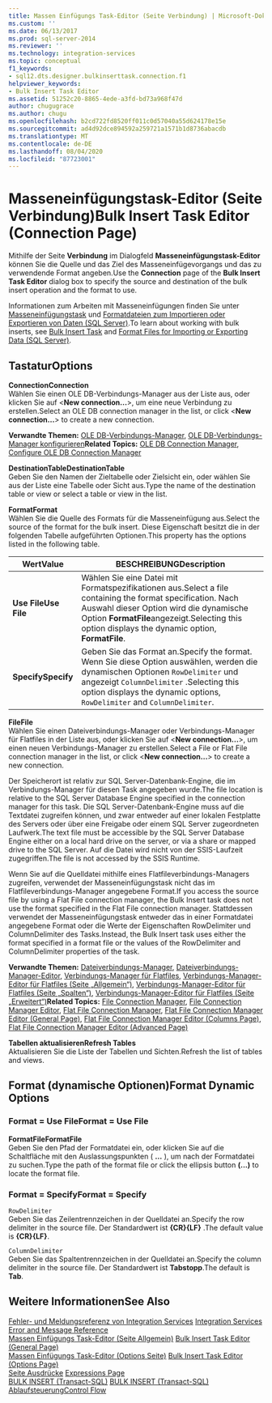 ```yaml
---
title: Massen Einfügungs Task-Editor (Seite Verbindung) | Microsoft-Dokumentation
ms.custom: ''
ms.date: 06/13/2017
ms.prod: sql-server-2014
ms.reviewer: ''
ms.technology: integration-services
ms.topic: conceptual
f1_keywords:
- sql12.dts.designer.bulkinserttask.connection.f1
helpviewer_keywords:
- Bulk Insert Task Editor
ms.assetid: 51252c20-8865-4ede-a3fd-bd73a968f47d
author: chugugrace
ms.author: chugu
ms.openlocfilehash: b2cd722fd8520ff011c0d57040a55d624178e15e
ms.sourcegitcommit: ad4d92dce894592a259721a1571b1d8736abacdb
ms.translationtype: MT
ms.contentlocale: de-DE
ms.lasthandoff: 08/04/2020
ms.locfileid: "87723001"
---
```

# <a name="bulk-insert-task-editor-connection-page"></a><span data-ttu-id="dd1c5-102">Masseneinfügungstask-Editor (Seite Verbindung)</span><span class="sxs-lookup"><span data-stu-id="dd1c5-102">Bulk Insert Task Editor (Connection Page)</span></span>
  <span data-ttu-id="dd1c5-103">Mithilfe der Seite **Verbindung** im Dialogfeld **Masseneinfügungstask-Editor** können Sie die Quelle und das Ziel des Masseneinfügevorgangs und das zu verwendende Format angeben.</span><span class="sxs-lookup"><span data-stu-id="dd1c5-103">Use the **Connection** page of the **Bulk Insert Task Editor** dialog box to specify the source and destination of the bulk insert operation and the format to use.</span></span>  
  
 <span data-ttu-id="dd1c5-104">Informationen zum Arbeiten mit Masseneinfügungen finden Sie unter [Masseneinfügungstask](control-flow/bulk-insert-task.md) und [Formatdateien zum Importieren oder Exportieren von Daten &#40;SQL Server&#41;](../relational-databases/import-export/format-files-for-importing-or-exporting-data-sql-server.md).</span><span class="sxs-lookup"><span data-stu-id="dd1c5-104">To learn about working with bulk inserts, see [Bulk Insert Task](control-flow/bulk-insert-task.md) and [Format Files for Importing or Exporting Data &#40;SQL Server&#41;](../relational-databases/import-export/format-files-for-importing-or-exporting-data-sql-server.md).</span></span>  
  
## <a name="options"></a><span data-ttu-id="dd1c5-105">Tastatur</span><span class="sxs-lookup"><span data-stu-id="dd1c5-105">Options</span></span>  
 <span data-ttu-id="dd1c5-106">**Connection**</span><span class="sxs-lookup"><span data-stu-id="dd1c5-106">**Connection**</span></span>  
 <span data-ttu-id="dd1c5-107">Wählen Sie einen OLE DB-Verbindungs-Manager aus der Liste aus, oder klicken Sie auf \<**New connection...**>, um eine neue Verbindung zu erstellen.</span><span class="sxs-lookup"><span data-stu-id="dd1c5-107">Select an OLE DB connection manager in the list, or click \<**New connection...**> to create a new connection.</span></span>  
  
 <span data-ttu-id="dd1c5-108">**Verwandte Themen:** [OLE DB-Verbindungs-Manager](connection-manager/ole-db-connection-manager.md), [OLE DB-Verbindungs-Manager konfigurieren](../../2014/integration-services/configure-ole-db-connection-manager.md)</span><span class="sxs-lookup"><span data-stu-id="dd1c5-108">**Related Topics:** [OLE DB Connection Manager](connection-manager/ole-db-connection-manager.md), [Configure OLE DB Connection Manager](../../2014/integration-services/configure-ole-db-connection-manager.md)</span></span>  
  
 <span data-ttu-id="dd1c5-109">**DestinationTable**</span><span class="sxs-lookup"><span data-stu-id="dd1c5-109">**DestinationTable**</span></span>  
 <span data-ttu-id="dd1c5-110">Geben Sie den Namen der Zieltabelle oder Zielsicht ein, oder wählen Sie aus der Liste eine Tabelle oder Sicht aus.</span><span class="sxs-lookup"><span data-stu-id="dd1c5-110">Type the name of the destination table or view or select a table or view in the list.</span></span>  
  
 <span data-ttu-id="dd1c5-111">**Format**</span><span class="sxs-lookup"><span data-stu-id="dd1c5-111">**Format**</span></span>  
 <span data-ttu-id="dd1c5-112">Wählen Sie die Quelle des Formats für die Masseneinfügung aus.</span><span class="sxs-lookup"><span data-stu-id="dd1c5-112">Select the source of the format for the bulk insert.</span></span> <span data-ttu-id="dd1c5-113">Diese Eigenschaft besitzt die in der folgenden Tabelle aufgeführten Optionen.</span><span class="sxs-lookup"><span data-stu-id="dd1c5-113">This property has the options listed in the following table.</span></span>  
  
|<span data-ttu-id="dd1c5-114">Wert</span><span class="sxs-lookup"><span data-stu-id="dd1c5-114">Value</span></span>|<span data-ttu-id="dd1c5-115">BESCHREIBUNG</span><span class="sxs-lookup"><span data-stu-id="dd1c5-115">Description</span></span>|  
|-----------|-----------------|  
|<span data-ttu-id="dd1c5-116">**Use File**</span><span class="sxs-lookup"><span data-stu-id="dd1c5-116">**Use File**</span></span>|<span data-ttu-id="dd1c5-117">Wählen Sie eine Datei mit Formatspezifikationen aus.</span><span class="sxs-lookup"><span data-stu-id="dd1c5-117">Select a file containing the format specification.</span></span> <span data-ttu-id="dd1c5-118">Nach Auswahl dieser Option wird die dynamische Option **FormatFile**angezeigt.</span><span class="sxs-lookup"><span data-stu-id="dd1c5-118">Selecting this option displays the dynamic option, **FormatFile**.</span></span>|  
|<span data-ttu-id="dd1c5-119">**Specify**</span><span class="sxs-lookup"><span data-stu-id="dd1c5-119">**Specify**</span></span>|<span data-ttu-id="dd1c5-120">Geben Sie das Format an.</span><span class="sxs-lookup"><span data-stu-id="dd1c5-120">Specify the format.</span></span> <span data-ttu-id="dd1c5-121">Wenn Sie diese Option auswählen, werden die dynamischen Optionen `RowDelimiter` und angezeigt `ColumnDelimiter` .</span><span class="sxs-lookup"><span data-stu-id="dd1c5-121">Selecting this option displays the dynamic options, `RowDelimiter` and `ColumnDelimiter`.</span></span>|  
  
 <span data-ttu-id="dd1c5-122">**File**</span><span class="sxs-lookup"><span data-stu-id="dd1c5-122">**File**</span></span>  
 <span data-ttu-id="dd1c5-123">Wählen Sie einen Dateiverbindungs-Manager oder Verbindungs-Manager für Flatfiles in der Liste aus, oder klicken Sie auf \<**New connection...**>, um einen neuen Verbindungs-Manager zu erstellen.</span><span class="sxs-lookup"><span data-stu-id="dd1c5-123">Select a File or Flat File connection manager in the list, or click \<**New connection...**> to create a new connection.</span></span>  
  
 <span data-ttu-id="dd1c5-124">Der Speicherort ist relativ zur SQL Server-Datenbank-Engine, die im Verbindungs-Manager für diesen Task angegeben wurde.</span><span class="sxs-lookup"><span data-stu-id="dd1c5-124">The file location is relative to the SQL Server Database Engine specified in the connection manager for this task.</span></span> <span data-ttu-id="dd1c5-125">Die SQL Server-Datenbank-Engine muss auf die Textdatei zugreifen können, und zwar entweder auf einer lokalen Festplatte des Servers oder über eine Freigabe oder einem SQL Server zugeordneten Laufwerk.</span><span class="sxs-lookup"><span data-stu-id="dd1c5-125">The text file must be accessible by the SQL Server Database Engine either on a local hard drive on the server, or via a share or mapped drive to the SQL Server.</span></span> <span data-ttu-id="dd1c5-126">Auf die Datei wird nicht von der SSIS-Laufzeit zugegriffen.</span><span class="sxs-lookup"><span data-stu-id="dd1c5-126">The file is not accessed by the SSIS Runtime.</span></span>  
  
 <span data-ttu-id="dd1c5-127">Wenn Sie auf die Quelldatei mithilfe eines Flatfileverbindungs-Managers zugreifen, verwendet der Masseneinfügungstask nicht das im Flatfileverbindungs-Manager angegebene Format.</span><span class="sxs-lookup"><span data-stu-id="dd1c5-127">If you access the source file by using a Flat File connection manager, the Bulk Insert task does not use the format specified in the Flat File connection manager.</span></span> <span data-ttu-id="dd1c5-128">Stattdessen verwendet der Masseneinfügungstask entweder das in einer Formatdatei angegebene Format oder die Werte der Eigenschaften RowDelimiter und ColumnDelimiter des Tasks.</span><span class="sxs-lookup"><span data-stu-id="dd1c5-128">Instead, the Bulk Insert task uses either the format specified in a format file or the values of the RowDelimiter and ColumnDelimiter properties of the task.</span></span>  
  
 <span data-ttu-id="dd1c5-129">**Verwandte Themen:** [Dateiverbindungs-Manager](connection-manager/file-connection-manager.md), [Dateiverbindungs-Manager-Editor](../../2014/integration-services/file-connection-manager-editor.md), [Verbindungs-Manager für Flatfiles](connection-manager/flat-file-connection-manager.md), [Verbindungs-Manager-Editor für Flatfiles &#40;Seite „Allgemein“&#41;](general-page-of-integration-services-designers-options.md), [Verbindungs-Manager-Editor für Flatfiles &#40;Seite „Spalten“&#41;](../../2014/integration-services/flat-file-connection-manager-editor-columns-page.md), [Verbindungs-Manager-Editor für Flatfiles &#40;Seite „Erweitert“&#41;](../../2014/integration-services/flat-file-connection-manager-editor-advanced-page.md)</span><span class="sxs-lookup"><span data-stu-id="dd1c5-129">**Related Topics:** [File Connection Manager](connection-manager/file-connection-manager.md), [File Connection Manager Editor](../../2014/integration-services/file-connection-manager-editor.md), [Flat File Connection Manager](connection-manager/flat-file-connection-manager.md), [Flat File Connection Manager Editor &#40;General Page&#41;](general-page-of-integration-services-designers-options.md), [Flat File Connection Manager Editor &#40;Columns Page&#41;](../../2014/integration-services/flat-file-connection-manager-editor-columns-page.md), [Flat File Connection Manager Editor &#40;Advanced Page&#41;](../../2014/integration-services/flat-file-connection-manager-editor-advanced-page.md)</span></span>  
  
 <span data-ttu-id="dd1c5-130">**Tabellen aktualisieren**</span><span class="sxs-lookup"><span data-stu-id="dd1c5-130">**Refresh Tables**</span></span>  
 <span data-ttu-id="dd1c5-131">Aktualisieren Sie die Liste der Tabellen und Sichten.</span><span class="sxs-lookup"><span data-stu-id="dd1c5-131">Refresh the list of tables and views.</span></span>  
  
## <a name="format-dynamic-options"></a><span data-ttu-id="dd1c5-132">Format (dynamische Optionen)</span><span class="sxs-lookup"><span data-stu-id="dd1c5-132">Format Dynamic Options</span></span>  
  
### <a name="format--use-file"></a><span data-ttu-id="dd1c5-133">Format = Use File</span><span class="sxs-lookup"><span data-stu-id="dd1c5-133">Format = Use File</span></span>  
 <span data-ttu-id="dd1c5-134">**FormatFile**</span><span class="sxs-lookup"><span data-stu-id="dd1c5-134">**FormatFile**</span></span>  
 <span data-ttu-id="dd1c5-135">Geben Sie den Pfad der Formatdatei ein, oder klicken Sie auf die Schaltfläche mit den Auslassungspunkten ( **…** ), um nach der Formatdatei zu suchen.</span><span class="sxs-lookup"><span data-stu-id="dd1c5-135">Type the path of the format file or click the ellipsis button **(...)** to locate the format file.</span></span>  
  
### <a name="format--specify"></a><span data-ttu-id="dd1c5-136">Format = Specify</span><span class="sxs-lookup"><span data-stu-id="dd1c5-136">Format = Specify</span></span>  
 `RowDelimiter`  
 <span data-ttu-id="dd1c5-137">Geben Sie das Zeilentrennzeichen in der Quelldatei an.</span><span class="sxs-lookup"><span data-stu-id="dd1c5-137">Specify the row delimiter in the source file.</span></span> <span data-ttu-id="dd1c5-138">Der Standardwert ist **{CR}{LF}** .</span><span class="sxs-lookup"><span data-stu-id="dd1c5-138">The default value is **{CR}{LF}**.</span></span>  
  
 `ColumnDelimiter`  
 <span data-ttu-id="dd1c5-139">Geben Sie das Spaltentrennzeichen in der Quelldatei an.</span><span class="sxs-lookup"><span data-stu-id="dd1c5-139">Specify the column delimiter in the source file.</span></span> <span data-ttu-id="dd1c5-140">Der Standardwert ist **Tabstopp**.</span><span class="sxs-lookup"><span data-stu-id="dd1c5-140">The default is **Tab**.</span></span>  
  
## <a name="see-also"></a><span data-ttu-id="dd1c5-141">Weitere Informationen</span><span class="sxs-lookup"><span data-stu-id="dd1c5-141">See Also</span></span>  
 <span data-ttu-id="dd1c5-142">[Fehler- und Meldungsreferenz von Integration Services](../../2014/integration-services/integration-services-error-and-message-reference.md) </span><span class="sxs-lookup"><span data-stu-id="dd1c5-142">[Integration Services Error and Message Reference](../../2014/integration-services/integration-services-error-and-message-reference.md) </span></span>  
 <span data-ttu-id="dd1c5-143">[Massen Einfügungs Task-Editor &#40;Seite Allgemein&#41;](../../2014/integration-services/bulk-insert-task-editor-general-page.md) </span><span class="sxs-lookup"><span data-stu-id="dd1c5-143">[Bulk Insert Task Editor &#40;General Page&#41;](../../2014/integration-services/bulk-insert-task-editor-general-page.md) </span></span>  
 <span data-ttu-id="dd1c5-144">[Massen Einfügungs Task-Editor &#40;Options Seite&#41;](../../2014/integration-services/bulk-insert-task-editor-options-page.md) </span><span class="sxs-lookup"><span data-stu-id="dd1c5-144">[Bulk Insert Task Editor &#40;Options Page&#41;](../../2014/integration-services/bulk-insert-task-editor-options-page.md) </span></span>  
 <span data-ttu-id="dd1c5-145">[Seite Ausdrücke](expressions/expressions-page.md) </span><span class="sxs-lookup"><span data-stu-id="dd1c5-145">[Expressions Page](expressions/expressions-page.md) </span></span>  
 <span data-ttu-id="dd1c5-146">[BULK INSERT &#40;Transact-SQL&#41;](/sql/t-sql/statements/bulk-insert-transact-sql) </span><span class="sxs-lookup"><span data-stu-id="dd1c5-146">[BULK INSERT &#40;Transact-SQL&#41;](/sql/t-sql/statements/bulk-insert-transact-sql) </span></span>  
 [<span data-ttu-id="dd1c5-147">Ablaufsteuerung</span><span class="sxs-lookup"><span data-stu-id="dd1c5-147">Control Flow</span></span>](control-flow/control-flow.md)  
  
  
